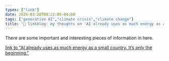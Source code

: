 ```yaml
---
types: ["link"]
date: 2024-03-28T09:22:05-04:00
tags: ["generative AI","climate crisis","climate change"]
title: "🔗 linkblog: my thoughts on 'AI already uses as much energy as a small country. It’s only the beginning.'"
---
```

There are some important and interesting pieces of information in here.

[link to "AI already uses as much energy as a small country. It’s only the beginning."](https://www.vox.com/climate/2024/3/28/24111721/ai-uses-a-lot-of-energy-experts-expect-it-to-double-in-just-a-few-years)

